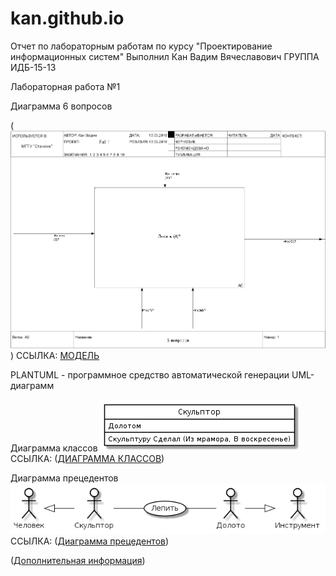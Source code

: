 # kan.github.io
Отчет по лабораторным работам по курсу "Проектирование информационных систем"
Выполнил Кан Вадим Вячеславович ГРУППА ИДБ-15-13

Лабораторная работа №1

 Диаграмма 6 вопросов

(![](https://github.com/Facyman/kan.github.io/blob/master/model.png))
ССЫЛКА: 
[МОДЕЛЬ](https://github.com/Facyman/kan.github.io/blob/master/model.png)


PLANTUML - программное средство автоматической генерации UML-диаграмм

 Диаграмма классов
![](https://github.com/Facyman/kan.github.io/blob/master/%D0%94%D0%98%D0%90%D0%93%D0%A0%D0%90%D0%9C%D0%9C%D0%90%20%D0%9A%D0%9B%D0%90%D0%A1%D0%A1%D0%9E%D0%92.png)
ССЫЛКА:
([ДИАГРАММА КЛАССОВ](https://github.com/Facyman/kan.github.io/blob/master/%D0%94%D0%98%D0%90%D0%93%D0%A0%D0%90%D0%9C%D0%9C%D0%90%20%D0%9A%D0%9B%D0%90%D0%A1%D0%A1%D0%9E%D0%92.png))

Диаграмма прецедентов
![](https://github.com/Facyman/kan.github.io/blob/master/%D0%94%D0%98%D0%90%D0%93%D0%A0%D0%90%D0%9C%D0%9C%D0%90%20%D0%9F%D0%A0%D0%95%D0%A6%D0%95%D0%94%D0%95%D0%9D%D0%A2%D0%9E%D0%92.png)
ССЫЛКА:
([Диаграмма прецедентов](https://github.com/Facyman/kan.github.io/blob/master/%D0%94%D0%98%D0%90%D0%93%D0%A0%D0%90%D0%9C%D0%9C%D0%90%20%D0%9F%D0%A0%D0%95%D0%A6%D0%95%D0%94%D0%95%D0%9D%D0%A2%D0%9E%D0%92.png))

([Дополнительная информация](http://176.113.82.101/OCi0bx.mp4))
